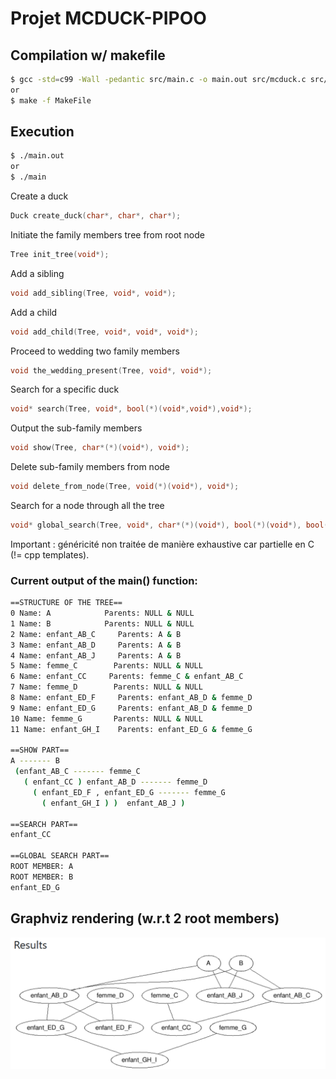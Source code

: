 # Projet MCDUCK-PIPOO 

## Compilation w/ makefile
```sh
$ gcc -std=c99 -Wall -pedantic src/main.c -o main.out src/mcduck.c src/node.c src/tree.c
or 
$ make -f MakeFile 
```
## Execution
```sh
$ ./main.out 
or
$ ./main
```
Create a duck
```c
Duck create_duck(char*, char*, char*);
```
Initiate the family members tree from root node
```c
Tree init_tree(void*);
```
Add a sibling  
```c
void add_sibling(Tree, void*, void*); 
```
Add a child 
```c
void add_child(Tree, void*, void*, void*);
```
Proceed to wedding two family members
```c
void the_wedding_present(Tree, void*, void*); 
```
Search for a specific duck  
```c
void* search(Tree, void*, bool(*)(void*,void*),void*);
```
Output the sub-family members
```c
void show(Tree, char*(*)(void*), void*);
```
Delete sub-family members from node 
```c
void delete_from_node(Tree, void(*)(void*), void*); 
```
Search for a node through all the tree  
```c
void* global_search(Tree, void*, char*(*)(void*), bool(*)(void*), bool(*)(void*,void*), void*); 
```

Important : généricité non traitée de manière exhaustive car partielle en C (!= cpp templates). 

### Current output of the main() function:
```bash
==STRUCTURE OF THE TREE==
0 Name: A 	         Parents: NULL & NULL
1 Name: B 	         Parents: NULL & NULL
2 Name: enfant_AB_C 	Parents: A & B
3 Name: enfant_AB_D 	Parents: A & B
4 Name: enfant_AB_J 	Parents: A & B
5 Name: femme_C 	   Parents: NULL & NULL
6 Name: enfant_CC 	  Parents: femme_C & enfant_AB_C
7 Name: femme_D 	   Parents: NULL & NULL
8 Name: enfant_ED_F 	Parents: enfant_AB_D & femme_D
9 Name: enfant_ED_G 	Parents: enfant_AB_D & femme_D
10 Name: femme_G 	   Parents: NULL & NULL
11 Name: enfant_GH_I 	Parents: enfant_ED_G & femme_G

==SHOW PART==
A ------- B
 (enfant_AB_C ------- femme_C
   ( enfant_CC ) enfant_AB_D ------- femme_D
     ( enfant_ED_F , enfant_ED_G ------- femme_G
       ( enfant_GH_I ) )  enfant_AB_J ) 

==SEARCH PART==
enfant_CC

==GLOBAL SEARCH PART==
ROOT MEMBER: A
ROOT MEMBER: B
enfant_ED_G
```

## Graphviz rendering (w.r.t 2 root members)
![Graphviz rendering (w.r.t 2 root members)](l3-----scrooge-mcduck/images/graph.png)